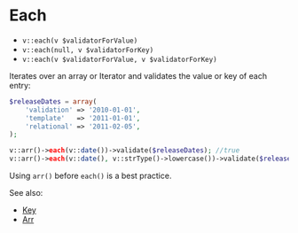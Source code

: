 # Each

- `v::each(v $validatorForValue)`
- `v::each(null, v $validatorForKey)`
- `v::each(v $validatorForValue, v $validatorForKey)`

Iterates over an array or Iterator and validates the value or key
of each entry:

```php
$releaseDates = array(
    'validation' => '2010-01-01',
    'template'   => '2011-01-01',
    'relational' => '2011-02-05',
);

v::arr()->each(v::date())->validate($releaseDates); //true
v::arr()->each(v::date(), v::strType()->lowercase())->validate($releaseDates); //true
```

Using `arr()` before `each()` is a best practice.

See also:

  * [Key](Key.md)
  * [Arr](Arr.md)
